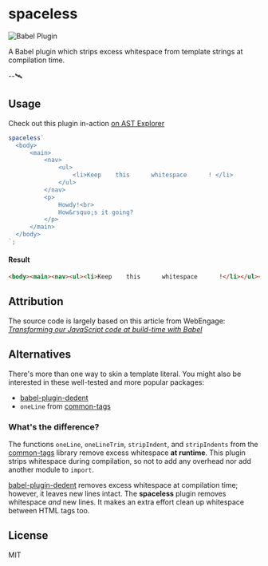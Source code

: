 # spaceless

![Babel Plugin](https://s3-us-west-2.amazonaws.com/jgardner/babel-plugin-spaceless/babel-plugin-badge.min.svg "This package is a Babel plugin!")

A Babel plugin which strips excess whitespace from template strings at compilation time.

--🛰

## Usage

Check out this plugin in-action [on AST Explorer](https://astexplorer.net/#/gist/352bbab2cb8c6ea514326f163fb59139/latest)

```javascript
spaceless`
  <body>
      <main>
          <nav>
              <ul>
                  <li>Keep    this      whitespace      ! </li>
              </ul>
          </nav>
          <p>
              Howdy!<br>
              How&rsquo;s it going?
          </p>
      </main>
  </body>
`;
```

#### Result

```html
<body><main><nav><ul><li>Keep    this      whitespace      !</li></ul></nav><p>Howdy!<br>How&rsquo;s it going?</p></main></body>
```

## Attribution

The source code is largely based on this article from WebEngage: [*Transforming our JavaScript code at build-time with Babel*](https://engineering.webengage.com/2016/07/15/babel/)

## Alternatives

There's more than one way to skin a template literal. You might also be interested in these well-tested and more popular packages:

- [babel-plugin-dedent](https://github.com/MartinKolarik/babel-plugin-dedent)
- `oneLine` from [common-tags](https://github.com/declandewet/common-tags#oneline)

### What's the difference?

The functions `oneLine`, `oneLineTrim`, `stripIndent`, and `stripIndents` from the [common-tags](https://github.com/declandewet/common-tags)
library remove excess whitespace __at runtime__. This plugin strips whitespace during compilation, so not to add any
overhead nor add another module to `import`.

[babel-plugin-dedent](https://github.com/MartinKolarik/babel-plugin-dedent) removes excess whitespace at compilation time;
however, it leaves new lines intact. The __spaceless__ plugin removes whitespace *and* new lines. It makes an extra effort
clean up whitespace between HTML tags too.

## License
MIT
